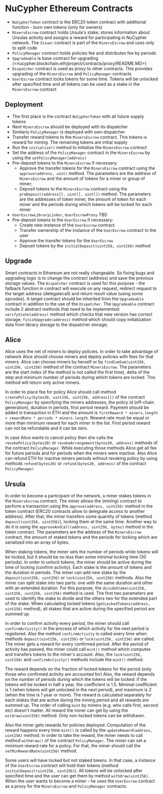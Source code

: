 NuCypher Ethereum Contracts
===========================

* `NuCypherToken` contract is the ERC20 token contract with additional function - burn own tokens (only for owners)
* `MinersEscrow` contract holds Ursula's stake, stores information about Ursulas activity and assigns a reward for participating in NuCypher network. The `Issuer` contract is part of the `MinersEscrow` and uses only to split code
* `PolicyManager` contract holds policies fee and distributes fee by periods
* `Upgradeable` is base contract for upgrading (<nucypher.blockchain.eth/project/contracts/proxy/README.MD>)
* `Dispatcher` contract is used as proxy to other contracts. This provides upgrading of the `MinersEscrow` and `PolicyManager` contracts
* `UserEscrow` contract locks tokens for some time. Tokens will be unlocked after specified time and all tokens can be used as a stake in the `MinersEscrow` contract

Deployment
----------

* The first place is the contract `NuCypherToken` with all future supply tokens
* Next `MinersEscrow` should be deployed with its dispatcher
* Similarly `PolicyManager` is deployed with own dispatcher
* Transfer reward tokens to the `MinersEscrow` contract. This tokens is reward for mining. The remaining tokens are initial supply
* Run the `initialize()` method to initialize the `MinersEscrow` contract
* Set the address of the `PolicyManager` contract  in the `MinersEscrow` by using the `setPolicyManager(address)`
* Pre-deposit tokens to the `MinersEscrow` if necessary:
	* Approve the transfer tokens for the `MinersEscrow` contract using the `approve(address, uint)` method. The parameters are the address of `MinersEscrow` and the amount of tokens for a miner or group of miner;
	* Deposit tokens to the `MinersEscrow` contract using the `preDeposit(address[], uint[], uint[])` method. The parameters are the addresses of token miner, the amount of token for each miner and the periods during which tokens will be locked for each miner
* `UserEscrowLibraryLinker`, `UserEscrowProxy` TBD
* Pre-deposit tokens to the `UserEscrow` if necessary:
	* Create new instance of the `UserEscrow` contract 
	* Transfer ownership of the instance of the `UserEscrow` contract to the user
	* Approve the transfer tokens for the `UserEscrow`
	* Deposit tokens by the `initialDeposit(uint256, uint256)` method

Upgrade
-------
Smart contracts in Ethereum are not really changeable. 
So fixing bugs and upgrading logic is to change the contract (address) and save the previous storage values.
The `Dispatcher` contract is used for this purpose - the fallback function in contract will execute on any request, 
redirect request to the target address (delegatecall) and return result value (using some opcodes).
A target contract should be inherited from the `Upgradeable` contract in addition to the use of the `Dispatcher`. 
The `Upgradeable` contract include 2 abstract methods that need to be implemented:
`verifyState(address)` method which checks that new version has correct storage;
`finishUpgrade(address)` method which should copy initialization data from library storage to the dispatcher storage;


Alice
-----
Alice uses the net of miners to deploy policies.
In order to take advantage of network Alice should choose miners and deploy policies with fees for that miners.
Alice can choose miners by herself or by `findCumSum(uint256, uint256, uint256)` method of the contract `MinersEscrow`.
The parameters are the start index (if the method is not called the first time), delta of the step and minimum number of periods during which tokens are locked.
This method will return only active miners.

In order to place fee for policy Alice should call method `createPolicy(bytes20, uint256, uint256, address[])` of the contract `PolicyManager`
by specifying the miners addresses, the policy id (off-chain generation), duration in periods, first period reward.
Payment should be added in transaction in ETH and the amount is `firstReward * miners.length + rewardRate * periods * miners.length`.
Reward rate must be equal or more than minimum reward for each miner in the list. First period reward can not be refundable and it can be zero.

In case Alice wants to cancel policy then she calls the `revokePolicy(bytes20)` or `revokeArrangement(bytes20, address)` methods of the contract `PolicyManager`.
While executing those methods Alice get all fee for future periods and for periods when the miners were inactive.
Also Alice can refund ETH for inactive miners periods without revoking policy by using methods `refund(bytes20)` or `refund(bytes20, address)` of the contract `PolicyManager`.


Ursula
------
In order to become a participant of the network, a miner stakes tokens in the `MinersEscrow` contract.
The miner allows the (mining) contract to perform a transaction using the `approve(address, uint256)` method in the token contract
(ERC20 contracts allow to delegrate access to another address).
After that, the miner transfers some quantity of tokens (method `deposit(uint256, uint256)`), locking them at the same time.
Another way to do it is using the `approveAndCall(address, uint256, bytes)` method in the token contract.
The parameters are the address of the `MinersEscrow` contract, the amount of staked tokens and the periods for locking which are serialized into an array of bytes.

When staking tokens, the miner sets the number of periods while tokens will be locked, but it should be no less than some minimal locking time (30 periods).
In order to unlock tokens, the miner should be active during the time of locking (confirm activity).
Each stake is the amount of tokens and the duration in periods.
The miner can add new stake by the `deposit(uint256, uint256)` or `lock(uint256, uint256)` methods.
Also the miner can split stake into two parts: one with the same duration and other with an extended duration.
For this purpose, the `divideStake(uint256, uint256, uint256, uint256)` method is used.
The first two parameters are used to identify the stake to divide and the others two for the extended part of the stake.
When calculating locked tokens (`getLockedTokens(address, uint256)` method), all stakes that are active during the specified period are summed up.

In order to confirm activity every period, the miner should call `confirmActivity()` in the process of which activity for the next period is registered.
Also the method `confirmActivity` is called every time when methods `deposit(uint256, uint256)` or `lock(uint256, uint256)` are called.
The miner gets a reward for every confirmed period.
After the period of activity has passed, the miner could call `mint()` method which computes and transfers tokens to the miner's account.
Also, the `lock(uint256, uint256)` and `confirmActivity()` methods include the `mint()` method.

The reward depends on the fraction of locked tokens for the period (only those who confirmed activity are accounted for)
Also, the reward depends on the number of periods during which the tokens will be locked: if the tokens will be locked in half a year, the coefficient is 1.5.
Minimal coefficient is 1 (when tokens will get unlocked in the next period), and maximum is 2 (when the time is 1 year or more).
The reward is calculated separately for each stakes that are active during the mining period and all rewards are summed up.
The order of calling `mint` by miners (e.g. who calls first, second etc) doesn't matter.
All reward the miner can get by using the `witdraw(uint256)` method. Only non-locked tokens can be withdrawn.

Also the miner gets rewards for policies deployed.
Computation of the reward happens every time `mint()` is called by the `updateReward(address, uint256)` method.
In order to take the reward, the miner needs to call method `withdraw()` of the contract `PolicyManager`.
The miner can set a minimum reward rate for a policy. For that, the miner should call the `setMinRewardRate(uint256)` method.

Some users will have locked but not staked tokens.
In that case, a instance of the `UserEscrow` contract will hold their tokens (method `initialDeposit(uint256, uint256)`).
All tokens will be unlocked after specified time and the user can get them by method `withdraw(uint256)`.
When the user wants to become a miner - he uses the `UserEscrow` contract as a proxy for the `MinersEscrow` and `PolicyManager` contracts.
